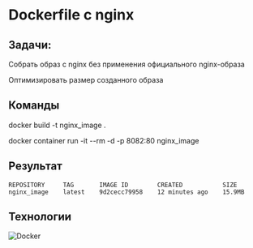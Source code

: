 # Dockerfile с nginx

## Задачи:

Собрать образ с nginx без применения официального nginx-образа

Оптимизировать размер созданного образа

## Команды

docker build -t nginx_image .

docker container run -it --rm -d -p 8082:80 nginx_image

## Результат

```
REPOSITORY     TAG       IMAGE ID        CREATED           SIZE
nginx_image    latest    9d2cecc79958    12 minutes ago    15.9MB
```

## Технологии

![Docker](https://img.shields.io/badge/docker-%230db7ed.svg?style=for-the-badge&logo=docker&logoColor=white)
